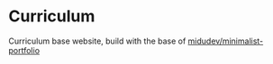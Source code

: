 # Curriculum

Curriculum base website, build with the base of [midudev/minimalist-portfolio](https://github.com/midudev/minimalist-portfolio-json)